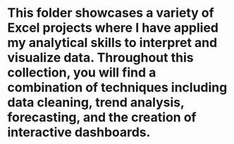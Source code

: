 # This folder showcases a variety of Excel projects where I have applied my analytical skills to interpret and visualize data. Throughout this collection, you will find a combination of techniques including data cleaning, trend analysis, forecasting, and the creation of interactive dashboards.
